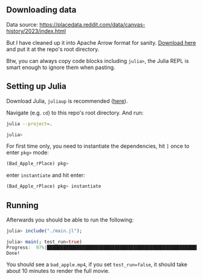 ## Downloading data

Data source: https://placedata.reddit.com/data/canvas-history/2023/index.html

But I have cleaned up it into Apache Arrow format for sanity. [Download here]()
and put it at the repo's root directory.

Btw, you can always copy code blocks including `julia>`, the Julia REPL is smart enough to ignore
them when pasting.

## Setting up Julia

Download Julia, `juliaup` is recommended ([here](https://github.com/JuliaLang/juliaup)).

Navigate (e.g. `cd`) to this repo's root directory. And run:
```bash
julia --project=.

julia>
```

For first time only, you need to instantiate the dependencies, hit `]` once to enter `pkg>` mode:
```julia
(Bad_Apple_rPlace) pkg>
```

enter `instantiate` and hit enter:
```julia
(Bad_Apple_rPlace) pkg> instantiate
```


## Running

Afterwards you should be able to run the following:
```julia
julia> include("./main.jl");

julia> main(; test_run=true)
Progress:  97%|███████████████████████████████████████████████████████████▎ |  ETA: 0:00:00
Done!
```

You should see a `bad_apple.mp4`, if you set `test_run=false`, it should take about 10 minutes to
render the full movie.
